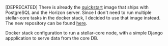 [DEPRECATED]
There is already the [quickstart](https://hub.docker.com/r/stellar/quickstart/) image that ships with PostgreSQL and the Horizon server.
Since I don't need to run multiple stellar-core tasks in the docker stack, I decided to use that image instead.
The new repository can be found [here](https://github.com/matheusb-comp/stellar-docker).

Docker stack configuration to run a stellar-core node, with a simple Django appplication to serve data from the core DB.
